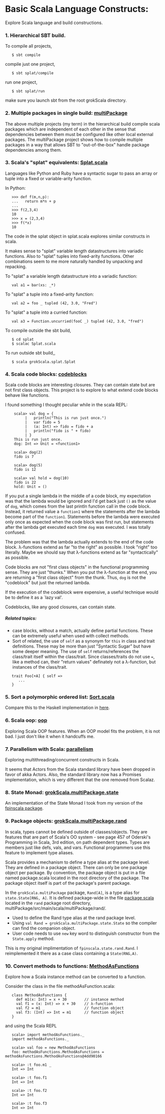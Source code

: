 # Basic Scala Language Constructs:

Explore Scala language and build constructions.

### 1. Hierarchical SBT build.
To compile all projects,
```
   $ sbt compile
```
compile just one project,
```
   $ sbt splat/compile
```
run one project,
```
   $ sbt splat/run
```
make sure you launch sbt from the root grokScala directory.

### 2. Multiple packages in single build: [multiPackage](multiPackage/)
The above multiple projects (my term) in the hierarchical build compile
scala packages which are independent of each other in the sense that
dependencies between them must be configured like other local external
packages.  The multiPackage project shows how to compile multiple packages
in a way that allows SBT to "out-of-the-box" handle package dependencies
among them.

### 3. Scala's "splat" equivalents: [Splat.scala](splat/Splat.scala)
Languages like Python and Ruby have a syntactic sugar to pass an
array or tuple into a fixed or variable-arity function.

In Python:
```
   >>> def f(m,n,p):
   ...   return m*n + p
   ...
   >>> f(2,3,4)
   10
   >>> x = (2,3,4)
   >>> f(*x)
   10
```
The code in the splat object in splat.scala explores
similar constructs in scala.

It makes sense to "splat" variable length datastructures into variadic
functions.  Also to "splat" tuples into fixed-arity functions.  Other
combinations seem to me more naturally handled by unpacking and repacking.

To "splat" a variable length datastructure into a variadic function:
```
   val a1 = bar(xs: _*)
```
To "splat" a tuple into a fixed-arity function:
```
   val a2 = foo _ tupled (42, 3.0, "Fred")
```
To "splat" a tuple into a curried function:
```
   val a3 = Function.uncurried(fooC _) tupled (42, 3.0, "fred")
```

To compile outside the sbt build, 
```
   $ cd splat
   $ scalac Splat.scala
```
To run outside sbt build,,
```
   $ scala grokScala.splat.Splat  
```

### 4. Scala code blocks: [codeblocks](codeblocks/)
Scala code blocks are interesting closures.  They can contain state
but are not first class objects.  This project is to explore to what
extend code blocks behave like functions.

I found something I thought peculiar while in the scala REPL:
```
    scala> val dog = {
         |   println("This is run just once.")
         |   var fido = 5
         |   (a: Int) => fido = fido + a
         |   println("fido is " + fido)
         | }
    This is run just once.
    dog: Int => Unit = <function1>
    
    scala> dog(2)
    fido is 7

    scala> dog(5)
    fido is 12

    scala> val hold = dog(10)
    fido is 22
    hold: Unit = ()
```
If you put a single lambda in the middle of a code block, my expectation
was that the lambda would be ignored and I'd get back just `()` as the
value of `dog`, which comes from the last println function call in
the code block.  Instead, it returned value a `function1` where the
statements after the lambda become part of the `function1`.  Statements
before the lambda were executed only once as expected when the code block
was first run, but statements after the lambda get executed each time `dog`
was executed.  I was totally confused.

The problem was that the lambda actually extends to the end of the code block.
λ-functions extend as far "to the right" as possible.  I took "right" too
literally.  Maybe we should say that λ-functions extend as far "syntactically"
as possible.

Code blocks are not "first class objects" in the functional programming
sense.  They are just "thunks."  When you put the λ-function at the end,
you are returning a "first class object" from the thunk.  Thus, `dog` is
not the "codeblock" but just the returned lambda.

If the execution of the codeblock were expensive, a useful technique would be
to define it as a `lazy val'. 

Codeblocks, like any good closures, can contain state.

##### Related topics:
* case blocks, without a match, actually define partial functions.  These
  can be extremely useful when used with collect methods.
* Sort of related, the use of `self` as a synonym for `this` in class and
  trait definitions.  These may be more than just "Syntactic Sugar" but
  have some deeper meaning.  The use of `self` returns/references the
  class/trait itself within the class/trait.  Since classes/traits do not
  use `=`, like a method can, their "return values" definately 
  not a λ-function, but instances of the class/trait.

```
   trait Foo[+A] { self =>
      ...
   }
```

### 5. Sort a polymorphic ordered list: [Sort.scala](sort/Sort.scala)
Compare this to the Haskell implementation in
[here](../grokHaskell/haskellIntroProgramming/examples/Sort.hs).

### 6. Scala oop: [oop](oop/)
Exploring Scala OOP features.  When an OOP model fits the problem, it is not
bad.  I just don't like it when it handcuffs me.

### 7. Parallelism with Scala: [parallelism](parallelism/)
Exploring multithreading/concurrent constructs in Scala.

It seems that Actors from the Scala standard library have been dropped in
favor of akka Actors.  Also, the standard library now has a Promises
implementation, which is very different that the one removed from Scalaz.

### 8. State Monad: [grokScala.multiPackage.state](multiPackage/src/main/scala/multiPackage/state/State.scala)
An implementation of the State Monad I took from my version of
the [fpinscala package](../fpinscala).

### 9. Package objects: [grokScala.multiPackage.rand](multiPackage/src/main/scala/multiPackage/rand/)
In scala, types cannot be defined outside of classes/objects.  They are
features that are part of Scala's OO system - see page 457 of Oderski's
Programming in Scala, 3rd edition, on path dependent types.  Types are
members just like defs, vals, and vars.  Functional programmers use this
feature to implement type aliases.

Scala provides a mechanism to define a type alias at the package level.
They are defined in a package object.  There can only be one package object
per package.  By convention, the package object is put in a file named
package.scala located in the root directory of the package.  The package
object itself is part of the package's parent package.

In the `grokScala.multiPackage` package, `Rand[A]`, is a type alias for
`state.State[RNG, A]`.  It is defined package-wide in the file
[package.scala](multiPackage/src/main/scala/multiPackage/rand/package.scala)
located in the
`rand` package root directory, multiPackage/src/main/scala/multiPackage/rand/. 
* Used to define the Rand type alias at the rand package level.
* Using `val Rand = grokScala.multiPackage.state.State` so the compiler can
  find the companion object.
* User code needs to use `new` key word to distinguish constructor from
  the `State.apply` method.

This is my original implimentation of `fpinscala.state.rand.Rand`.
I reimplemented it there as a case class containing a `State(RNG,A)`.

### 10. Convert methods to functions: [MethodAsFunctions](convertMethodToFunctions/)
Explore how a Scala instance method can be converted to a function.

Consider the class in the file methodAsFunction.scala:
```
   class MethodAsFunctions {
     def m1(x: Int) = x + 30        // instance method
     val f1 = (x: Int) => x + 30    // λ-function
     val f2 = m1 _                  // function object
     val f3: (Int) => Int = m1      // function object
   }
```
and using the Scala REPL
```
   scala> import methodAsFunctions._
   import methodAsFunctions._
   
   scala> val foo = new MethodAsFunctions
   foo: methodAsFunctions.MethodAsFunctions = methodAsFunctions.MethodAsFunctions@4dd90166
   
   scala> :t foo.m1 _
   Int => Int
   
   scala> :t foo.f1
   Int => Int
   
   scala> :t foo.f2
   Int => Int
   
   scala> :t foo.f3
   Int => Int
```
